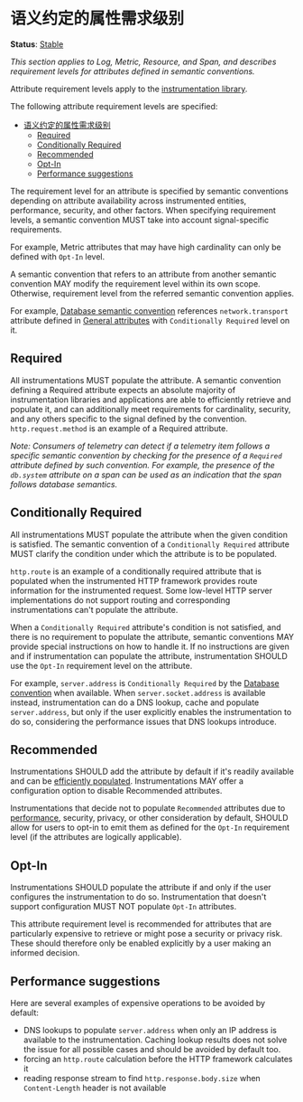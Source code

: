 # 语义约定的属性需求级别

**Status**: [Stable](../document-status.md)

_This section applies to Log, Metric, Resource, and Span, and describes
requirement levels for attributes defined in semantic conventions._

Attribute requirement levels apply to the
[instrumentation library](../glossary.md#instrumentation-library).

The following attribute requirement levels are specified:

- [语义约定的属性需求级别](#语义约定的属性需求级别)
  - [Required](#required)
  - [Conditionally Required](#conditionally-required)
  - [Recommended](#recommended)
  - [Opt-In](#opt-in)
  - [Performance suggestions](#performance-suggestions)

The requirement level for an attribute is specified by semantic conventions
depending on attribute availability across instrumented entities, performance,
security, and other factors. When specifying requirement levels, a semantic
convention MUST take into account signal-specific requirements.

For example, Metric attributes that may have high cardinality can only be
defined with `Opt-In` level.

A semantic convention that refers to an attribute from another semantic
convention MAY modify the requirement level within its own scope. Otherwise,
requirement level from the referred semantic convention applies.

For example,
[Database semantic convention](../trace/semantic_conventions/database.md)
references `network.transport` attribute defined in
[General attributes](../trace/semantic_conventions/span-general.md) with
`Conditionally Required` level on it.

## Required

All instrumentations MUST populate the attribute. A semantic convention defining
a Required attribute expects an absolute majority of instrumentation libraries
and applications are able to efficiently retrieve and populate it, and can
additionally meet requirements for cardinality, security, and any others
specific to the signal defined by the convention. `http.request.method` is an
example of a Required attribute.

_Note: Consumers of telemetry can detect if a telemetry item follows a specific
semantic convention by checking for the presence of a `Required` attribute
defined by such convention. For example, the presence of the `db.system`
attribute on a span can be used as an indication that the span follows database
semantics._

## Conditionally Required

All instrumentations MUST populate the attribute when the given condition is
satisfied. The semantic convention of a `Conditionally Required` attribute MUST
clarify the condition under which the attribute is to be populated.

`http.route` is an example of a conditionally required attribute that is
populated when the instrumented HTTP framework provides route information for
the instrumented request. Some low-level HTTP server implementations do not
support routing and corresponding instrumentations can't populate the attribute.

When a `Conditionally Required` attribute's condition is not satisfied, and
there is no requirement to populate the attribute, semantic conventions MAY
provide special instructions on how to handle it. If no instructions are given
and if instrumentation can populate the attribute, instrumentation SHOULD use
the `Opt-In` requirement level on the attribute.

For example, `server.address` is `Conditionally Required` by the
[Database convention](../trace/semantic_conventions/database.md) when available.
When `server.socket.address` is available instead, instrumentation can do a DNS
lookup, cache and populate `server.address`, but only if the user explicitly
enables the instrumentation to do so, considering the performance issues that
DNS lookups introduce.

## Recommended

Instrumentations SHOULD add the attribute by default if it's readily available
and can be [efficiently populated](#performance-suggestions). Instrumentations
MAY offer a configuration option to disable Recommended attributes.

Instrumentations that decide not to populate `Recommended` attributes due to
[performance](#performance-suggestions), security, privacy, or other
consideration by default, SHOULD allow for users to opt-in to emit them as
defined for the `Opt-In` requirement level (if the attributes are logically
applicable).

## Opt-In

Instrumentations SHOULD populate the attribute if and only if the user
configures the instrumentation to do so. Instrumentation that doesn't support
configuration MUST NOT populate `Opt-In` attributes.

This attribute requirement level is recommended for attributes that are
particularly expensive to retrieve or might pose a security or privacy risk.
These should therefore only be enabled explicitly by a user making an informed
decision.

## Performance suggestions

Here are several examples of expensive operations to be avoided by default:

- DNS lookups to populate `server.address` when only an IP address is available
  to the instrumentation. Caching lookup results does not solve the issue for
  all possible cases and should be avoided by default too.
- forcing an `http.route` calculation before the HTTP framework calculates it
- reading response stream to find `http.response.body.size` when
  `Content-Length` header is not available
